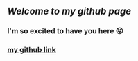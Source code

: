 ## _Welcome to my github page_
### I'm **so excited** to have you here :stuck_out_tongue_closed_eyes:
### [my github link](https://github.com/lyrakris/KNES381/tree/main)
